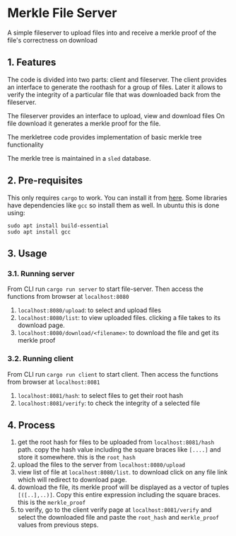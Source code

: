 # Merkle File Server

A simple fileserver to upload files into and receive a merkle proof of the file's correctness on download

## 1. Features

The code is divided into two parts: client and fileserver.
The client provides an interface to generate the roothash for a group of files.
Later it allows to verify the integrity of a particular file that was downloaded back from the fileserver.

The fileserver provides an interface to upload, view and download files
On file download it generates a merkle proof for the file.

The merkletree code provides implementation of basic merkle tree functionality

The merkle tree is maintained in a `sled` database.

## 2. Pre-requisites

This only requires `cargo` to work. You can install it from [here](https://www.rust-lang.org/learn/get-started). Some libraries have dependencies like `gcc` so install them as well. In ubuntu this is done using: 
```sudo apt update
sudo apt install build-essential
sudo apt install gcc
```

## 3. Usage


### 3.1. Running server

From CLI run ```cargo run server``` to start file-server. Then access the functions from browser at ```localhost:8080```

1. ```localhost:8080/upload```: to select and upload files
2. ```localhost:8080/list```: to view uploaded files. clicking a file takes to its download page.
3. ```localhost:8080/download/<filename>```: to download the file and get its merkle proof


### 3.2. Running client

From CLI run ```cargo run client``` to start client. Then access the functions from browser at ```localhost:8081```

1. ```localhost:8081/hash```: to select files to get their root hash
2. ```localhost:8081/verify```: to check the integrity of a selected file 

## 4. Process

1. get the root hash for files to be uploaded from `localhost:8081/hash` path. copy the hash value including the square braces like `[....]` and store it somewhere. this is the `root_hash`
2. upload the files to the server from `localhost:8080/upload`
3. view list of file at `localhost:8080/list`. to download click on any file link which will redirect to download page.
4. download the file, its merkle proof will be displayed as a vector of tuples `[([..],..)]`. Copy this entire expression including the square braces. this is the `merkle_proof`
5. to verify, go to the client verify page at `localhost:8081/verify` and select the downloaded file and paste the `root_hash` and `merkle_proof` values from previous steps.